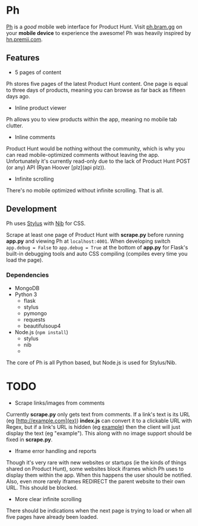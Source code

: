 # Ph

[Ph](ph) is a *good* mobile web interface for Product Hunt. Visit
[ph.bram.gg](ph) on your **mobile device** to experience the awesome! Ph was
heavily inspired by [hn.premii.com](hn).


## Features

- 5 pages of content

Ph stores five pages of the latest Product Hunt content. One page is equal to
three days of products, meaning you can browse as far back as fifteen days ago.

- Inline product viewer

Ph allows you to view products within the app, meaning no mobile tab clutter.

- Inline comments

Product Hunt would be nothing without the community, which is why you can read
mobile-optimized comments without leaving the app. Unfortunately it's currently
read-only due to the lack of Product Hunt POST (or any) API
(Ryan Hoover [plz](api plz)).

- Infinite scrolling

There's no mobile optimized without infinite scrolling. That is all.


## Development

Ph uses [Stylus](stylus) with [Nib](nib) for CSS.

Scrape at least one page of Product Hunt with **scrape.py** before running
**app.py** and viewing Ph at `localhost:4001`. When developing switch
`app.debug = False` to `app.debug = True` at the bottom of **app.py** for
Flask's built-in debugging tools and auto CSS compiling (compiles every time
you load the page).

### Dependencies

- MongoDB
- Python 3
  - flask
  - stylus
  - pymongo
  - requests
  - beautifulsoup4
- Node.js (`npm install`)
  - stylus
  - nib
  -
The core of Ph is all Python based, but Node.js is used for Stylus/Nib.


# TODO

- Scrape links/images from comments

Currently **scrape.py** only gets text from comments. If a link's text is its
URL (eg [http://example.com](ex)) **index.js** can convert it to a clickable
URL with Regex, but if a link's URL is hidden (eg [example](ex)) then the
client will just display the text (eg "example"). This along with no image
support should be fixed in **scrape.py**.

- Iframe error handling and reports

Though it's very rare with new websites or startups (ie the kinds of things
shared on Product Hunt), some websites block iframes which Ph uses to display
them within the app. When this happens the user should be notified. Also, even
more rarely iframes REDIRECT the parent website to their own URL. This should
be blocked.

- More clear infinite scrolling

There should be indications when the next page is trying to load or when all
five pages have already been loaded.


[ph]: ph.bram.gg
[hn]: hn.premii.com
[api plz]: https://twitter.com/intent/tweet?text=%40rrhoover+Product+Hunt+api+plz+ty
[stylus]: https://learnboost.github.io/stylus/
[nib]: https://visionmedia.github.io/nib/
[ex]: http://example.com
[screenshot]: promo/android-screenshot.png
